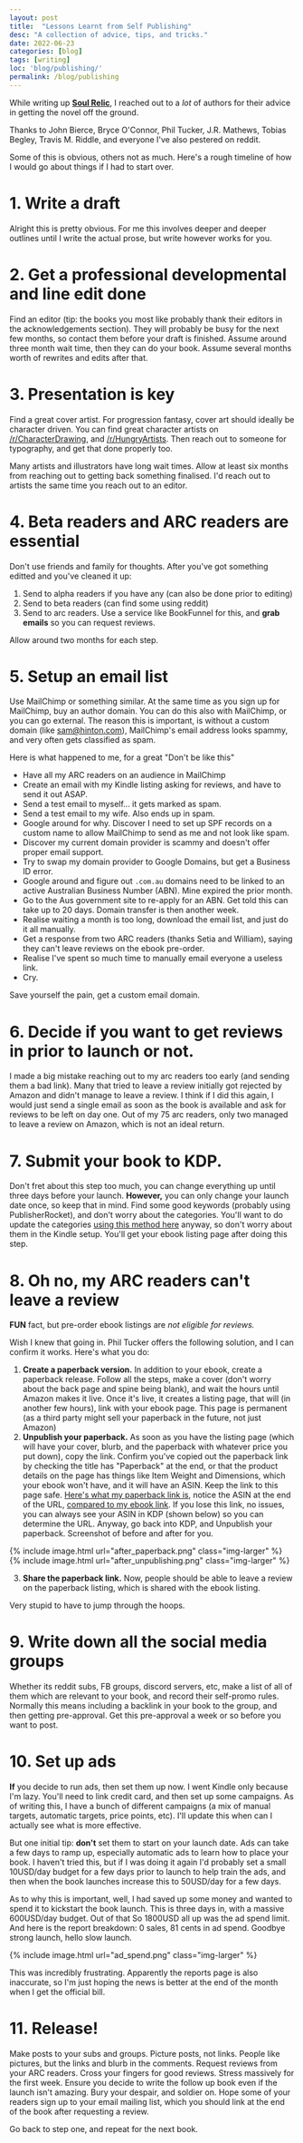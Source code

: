 ```yaml
---
layout: post
title:  "Lessons Learnt from Self Publishing"
desc: "A collection of advice, tips, and tricks."
date: 2022-06-23
categories: [blog]
tags: [writing]
loc: 'blog/publishing/'
permalink: /blog/publishing
---
```


While writing up [**Soul Relic**](https://www.amazon.com/dp/B0B46Q18WK), I reached out to a *lot* of authors for their advice in getting the novel off the ground.

Thanks to John Bierce, Bryce O'Connor, Phil Tucker, J.R. Mathews, Tobias Begley, Travis M. Riddle, and everyone I've also pestered on reddit.

Some of this is obvious, others not as much. Here's a rough timeline of how I would go about things if I had to start over.

# 1. Write a draft

Alright this is pretty obvious. For me this involves deeper and deeper outlines until I write the actual prose, but write however works for you.

# 2. Get a professional developmental and line edit done

Find an editor (tip: the books you most like probably thank their editors in the acknowledgements section). They will probably be busy for the next few months, so contact them before your draft is finished. Assume around three month wait time, then they can do your book. Assume several months worth of rewrites and edits after that.

# 3. Presentation is key

Find a great cover artist. For progression fantasy, cover art should ideally be character driven. You can find great character artists on [/r/CharacterDrawing](https://reddit.com/r/CharacterDrawing), and [/r/HungryArtists](https://reddit.com/r/HungryArtists). Then reach out to someone for typography, and get that done properly too.

Many artists and illustrators have long wait times. Allow at least six months from reaching out to getting back something finalised. I'd reach out to artists the same time you reach out to an editor.

# 4. Beta readers and ARC readers are essential

Don't use friends and family for thoughts. After you've got something editted and you've cleaned it up:

1. Send to alpha readers if you have any (can also be done prior to editing)
2. Send to beta readers (can find some using reddit)
3. Send to arc readers. Use a service like BookFunnel for this, and **grab emails** so you can request reviews.

Allow around two months for each step. 

# 5. Setup an email list

Use MailChimp or something similar. At the same time as you sign up for MailChimp, buy an author domain. You can do this also with MailChimp, or you can go external. The reason this is important, is without a custom domain (like sam@hinton.com), MailChimp's email address looks spammy, and very often gets classified as spam.

Here is what happened to me, for a great "Don't be like this"

* Have all my ARC readers on an audience in MailChimp
* Create an email with my Kindle listing asking for reviews, and have to send it out ASAP.
* Send a test email to myself... it gets marked as spam.
* Send a test email to my wife. Also ends up in spam.
* Google around for why. Discover I need to set up SPF records on a custom name to allow MailChimp to send as me and not look like spam.
* Discover my current domain provider is scammy and doesn't offer proper email support.
* Try to swap my domain provider to Google Domains, but get a Business ID error.
* Google around and figure out `.com.au` domains need to be linked to an active Australian Business Number (ABN). Mine expired the prior month.
* Go to the Aus government site to re-apply for an ABN. Get told this can take up to 20 days. Domain transfer is then another week.
* Realise waiting a month is too long, download the email list, and just do it all manually.
* Get a response from two ARC readers (thanks Setia and William), saying they can't leave reviews on the ebook pre-order.
* Realise I've spent so much time to manually email everyone a useless link.
* Cry.

Save yourself the pain, get a custom email domain.

# 6. Decide if you want to get reviews in prior to launch or not.

I made a big mistake reaching out to my arc readers too early (and sending them a bad link). Many that tried to leave a review initially got rejected by Amazon and didn't manage to leave a review. I think if I did this again, I would just send a single email as soon as the book is available and ask for reviews to be left on day one. Out of my 75 arc readers, only two managed to leave a review on Amazon, which is not an ideal return. 

# 7. Submit your book to KDP.

Don't fret about this step too much, you can change everything up until three days before your launch. **However,** you can only change your launch date once, so keep that in mind. Find some good keywords (probably using PublisherRocket), and don't worry about the categories. You'll want to do update the categories [using this method here](https://kindlepreneur.com/how-to-choose-the-best-kindle-ebook-kdp-category/) anyway, so don't worry about them in the Kindle setup. You'll get your ebook listing page after doing this step.

# 8. Oh no, my ARC readers can't leave a review

**FUN** fact, but pre-order ebook listings are *not eligible for reviews.*

Wish I knew that going in. Phil Tucker offers the following solution, and I can confirm it works. Here's what you do:

1. **Create a paperback version.** In addition to your ebook, create a paperback release. Follow all the steps, make a cover (don't worry about the back page and spine being blank), and wait the hours until Amazon makes it live. Once it's live, it creates a listing page, that will (in another few hours), link with your ebook page. This page is permanent (as a third party might sell your paperback in the future, not just Amazon)
2. **Unpublish your paperback.** As soon as you have the listing page (which will have your cover, blurb, and the paperback with whatever price you put down), copy the link. Confirm you've copied out the paperback link by checking the title has "Paperback" at the end, or that the product details on the page has things like Item Weight and Dimensions, which your ebook won't have, and it will have an ASIN. Keep the link to this page safe. [Here's what my paperback link is](https://www.amazon.com/gp/product/B0B4HJSPP7), notice the ASIN at the end of the URL, [compared to my ebook link](https://www.amazon.com/Soul-Relic-Manifestation-Cultivation-Novel-ebook/dp/B0B46Q18WK). If you lose this link, no issues, you can always see your ASIN in KDP (shown below) so you can determine the URL. Anyway, go back into KDP, and Unpublish your paperback. Screenshot of before and after for you.


{% include image.html url="after_paperback.png" class="img-larger"  %}
{% include image.html url="after_unpublishing.png" class="img-larger"  %}

3. **Share the paperback link.** Now, people should be able to leave a review on the paperback listing, which is shared with the ebook listing.

Very stupid to have to jump through the hoops.


# 9. Write down all the social media groups

Whether its reddit subs, FB groups, discord servers, etc, make a list of all of them which are relevant to your book, and record their self-promo rules. Normally this means including a backlink in your book to the group, and then getting pre-approval. Get this pre-approval a week or so before you want to post.

# 10. Set up ads

**If** you decide to run ads, then set them up now. I went Kindle only because I'm lazy. You'll need to link credit card, and then set up some campaigns. As of writing this, I have a bunch of different campaigns (a mix of manual targets, automatic targets, price points, etc). I'll update this when can I actually see what is more effective.

But one initial tip: **don't** set them to start on your launch date. Ads can take a few days to ramp up, especially automatic ads to learn how to place your book. I haven't tried this, but if I was doing it again I'd probably set a small 10USD/day budget for a few days prior to launch to help train the ads, and then when the book launches increase this to 50USD/day for a few days.

As to why this is important, well, I had saved up some money and wanted to spend it to kickstart the book launch. This is three days in, with a massive 600USD/day budget. Out of that So 1800USD all up was the ad spend limit. And here is the report breakdown: 0 sales, 81 cents in ad spend. Goodbye strong launch, hello slow launch.

{% include image.html url="ad_spend.png" class="img-larger"  %}

This was incredibly frustrating. Apparently the reports page is also inaccurate, so I'm just hoping the news is better at the end of the month when I get the official bill.

# 11. Release!

Make posts to your subs and groups. Picture posts, not links. People like pictures, but the links and blurb in the comments. Request reviews from your ARC readers. Cross your fingers for good reviews. Stress massively for the first week. Ensure you decide to write the follow up book even if the launch isn't amazing. Bury your despair, and soldier on. Hope some of your readers sign up to your email mailing list, which you should link at the end of the book after requesting a review.

Go back to step one, and repeat for the next book.